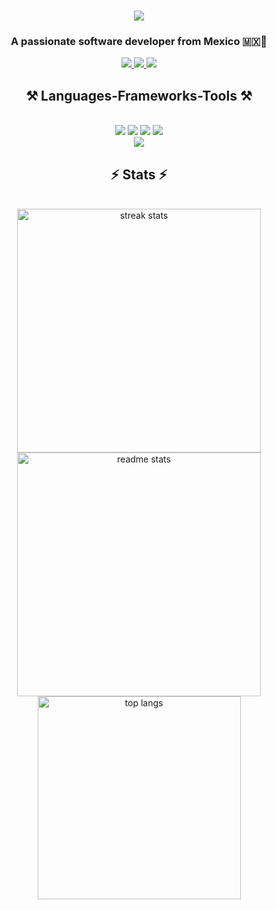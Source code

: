 <h1 align="center">
    <img src="https://readme-typing-svg.herokuapp.com/?font=Righteous&size=35&center=true&vCenter=true&width=500&height=70&duration=4000&lines=Hi+There!+👋;+I'm+Fabrizzio+Rios!;" />
</h1>

<h3 align="center">A passionate software developer from Mexico 🇲🇽🌮</h3>

<div align="center"> 
  <a href="mailto:warmachine860@gmail.com">
    <img src="https://img.shields.io/badge/Gmail-333333?style=for-the-badge&logo=gmail&logoColor=red" />
  </a>
  <a href="https://www.linkedin.com/in/fabrizzio-rios-21b21b240/" target="_blank">
    <img src="https://img.shields.io/badge/LinkedIn-0077B5?style=for-the-badge&logo=linkedin&logoColor=white" target="_blank" />
  </a>
  <a href="" target="_blank">
     <img src="https://img.shields.io/badge/Portfolio-FF5722?style=for-the-badge&logo=todoist&logoColor=white" target="_blank" /> <!-- sqlite, safari, google-chrome are other good icon options -->
  </a>
</div>
<h2 align="center">⚒️ Languages-Frameworks-Tools ⚒️</h2>
<br/>
<div align="center">
    <img src="https://skillicons.dev/icons?i=python,java,javascript, typescript" />
    <img src="https://skillicons.dev/icons?i=django,flask,fastapi" />
    <img src="https://skillicons.dev/icons?i=html,css,bootstrap,tailwind,r" />
    <img src="https://skillicons.dev/icons?i=react,express,nextjs,angular" /><br>
    <img src="https://skillicons.dev/icons?i=mysql,postgres,mongodb" /><br>
</div>
<h2 align="center">⚡ Stats ⚡</h2>
<br>
<div align=center>
  <img width=390 src="github-readme-streak-stats-fabrizzioRios.vercel.app/?user=fabrizzioRios&count_private=true&theme=react&border_radius=10" alt="streak stats"/>
  <img width=390 src="https://github-readme-stats-fabrizzioRios.vercel.app/api?username=fabrizzioRios&count_private=true&show_icons=true&theme=react&rank_icon=github&border_radius=10" alt="readme stats" />
  <br/>
  <img width=325 align="center" src="https://github-readme-stats-fabrizzioRios.vercel.app/api/top-langs/?username=fabrizzioRios&hide=HTML&langs_count=8&layout=compact&theme=react&border_radius=10&size_weight=0.5&count_weight=0.5&exclude_repo=github-readme-stats" alt="top langs" />
</div>
<!--
**fabrizzioRios/fabrizzioRios** is a ✨ _special_ ✨ repository because its `README.md` (this file) appears on your GitHub profile.

Here are some ideas to get you started:

- 🔭 I’m currently working on ...
- 🌱 I’m currently learning ...
- 👯 I’m looking to collaborate on ...
- 🤔 I’m looking for help with ...
- 💬 Ask me about ...
- 📫 How to reach me: ...
- 😄 Pronouns: ...
- ⚡ Fun fact: ...
-->
